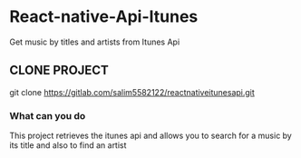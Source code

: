 # React-native-Api-Itunes
Get music by titles and artists from Itunes Api

## CLONE PROJECT 

git clone https://gitlab.com/salim5582122/reactnativeitunesapi.git 


### What can you do 

This project retrieves the itunes api and allows you to search for a music by its title and also to find an artist
